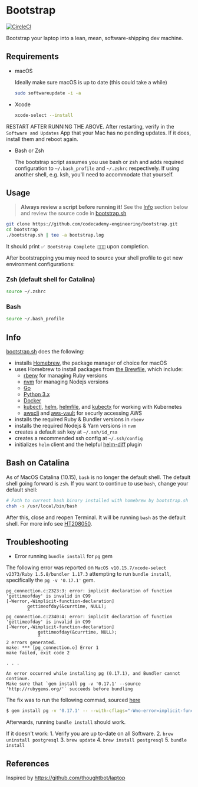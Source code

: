 # Bootstrap

[![CircleCI](https://circleci.com/gh/codecademy-engineering/bootstrap/tree/main.svg?style=shield)](https://circleci.com/gh/codecademy-engineering/bootstrap/tree/main)

Bootstrap your laptop into a lean, mean, software-shipping dev machine.

## Requirements

* macOS

  Ideally make sure macOS is up to date (this could take a while)
  ```sh
  sudo softwareupdate -i -a
  ```
* Xcode
  ```sh
  xcode-select --install
  ```

RESTART AFTER RUNNING THE ABOVE. After restarting, verify in the `Software and Updates` App that your Mac has no pending updates. If it does, install them and reboot again.

* Bash or Zsh

  The bootstrap script assumes you use bash or zsh and adds required configuration to `~/.bash_profile` and `~/.zshrc` respectively.
  If using another shell, e.g. ksh, you'll need to accommodate that yourself.

## Usage

> **Always review a script before running it!** See the [Info](#info) section below and review the source code in [bootstrap.sh](/bootstrap.sh)

```sh
git clone https://github.com/codecademy-engineering/bootstrap.git
cd bootstrap
./bootstrap.sh | tee -a bootstrap.log
```

It should print `✅ Bootstrap Complete 🚀🚀🚀` upon completion.

After bootstrapping you may need to source your shell profile to get new environment configurations:

### Zsh (default shell for Catalina)
```sh
source ~/.zshrc
```

### Bash
```sh
source ~/.bash_profile
```

## Info

[bootstrap.sh](/bootstrap.sh) does the following:

* installs [Homebrew](https://brew.sh), the package manager of choice for macOS
* uses Homebrew to install packages from [the Brewfile](/files/Brewfile), which include:
  * [rbenv](https://github.com/rbenv/rbenv) for managing Ruby versions
  * [nvm](https://github.com/nvm-sh/nvm) for managing Nodejs versions
  * [Go](https://golang.org/)
  * [Python 3.x](https://www.python.org/)
  * [Docker](https://www.docker.com/)
  * [kubectl](https://kubernetes.io/), [helm](https://helm.sh/), [helmfile](https://github.com/roboll/helmfile), and [kubectx](https://github.com/ahmetb/kubectx) for working with Kubernetes
  * [awscli](https://aws.amazon.com/cli/) and [aws-vault](https://github.com/99designs/aws-vault) for securly accessing AWS
* installs the required Ruby & Bundler versions in `rbenv`
* installs the required Nodejs & Yarn versions in `nvm`
* creates a default ssh key at `~/.ssh/id_rsa`
* creates a recommended ssh config at `~/.ssh/config`
* initializes `helm` client and the helpful [helm-diff](https://github.com/databus23/helm-diff) plugin

## Bash on Catalina

As of MacOS Catalina (10.15), `bash` is no longer the default shell. The default shell going forward is `zsh`.
If you want to continue to use `bash`, change your default shell:

```sh
# Path to current bash binary installed with homebrew by bootstrap.sh
chsh -s /usr/local/bin/bash
```

After this, close and reopen Terminal. It will be running `bash` as the default shell. For more info see [HT208050](https://support.apple.com/en-us/HT208050).

## Troubleshooting

* Error running `bundle install` for `pg` gem

The following error was reported on `MacOS v10.15.7/xcode-select v2373/Ruby 1.5.8/bundler 1.17.3` attempting to run `bundle install`, specifically the `pg -v '0.17.1'` gem.

```console
pg_connection.c:2323:3: error: implicit declaration of function 'gettimeofday' is invalid in C99
[-Werror,-Wimplicit-function-declaration]
        gettimeofday(&currtime, NULL);
        ^
pg_connection.c:2340:4: error: implicit declaration of function 'gettimeofday' is invalid in C99
[-Werror,-Wimplicit-function-declaration]
            gettimeofday(&currtime, NULL);
            ^
2 errors generated.
make: *** [pg_connection.o] Error 1
make failed, exit code 2

. . .

An error occurred while installing pg (0.17.1), and Bundler cannot continue.
Make sure that `gem install pg -v '0.17.1' --source 'http://rubygems.org/'` succeeds before bundling
```

The fix was to run the following commad, sourced [here](https://stackoverflow.com/a/63583496")

```sh
$ gem install pg -v '0.17.1' -- --with-cflags="-Wno-error=implicit-function-declaration"
```
Afterwards, running `bundle install` should work.

If it doesn't work:
    1. Verify you are up to-date on all Software.
    2. `brew uninstall postgresql`
    3. `brew update`
    4. `brew install postgresql`
    5. `bundle install`


## References

Inspired by https://github.com/thoughtbot/laptop
